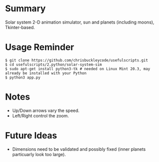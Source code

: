 # Summary

Solar system 2-D animation simulator, sun and planets (including moons), Tkinter-based.

# Usage Reminder

```shell
$ git clone https://github.com/chrisbuckleycode/usefulscripts.git
$ cd usefulscripts/2.python/solar-system-sim
$ sudo apt-get install python3-tk # needed on Linux Mint 20.3, may already be installed with your Python
$ python3 app.py
```

# Notes
- Up/Down arrows vary the speed.
- Left/Right control the zoom.

# Future Ideas
- Dimensions need to be validated and possibly fixed (inner planets particuarly look too large).
